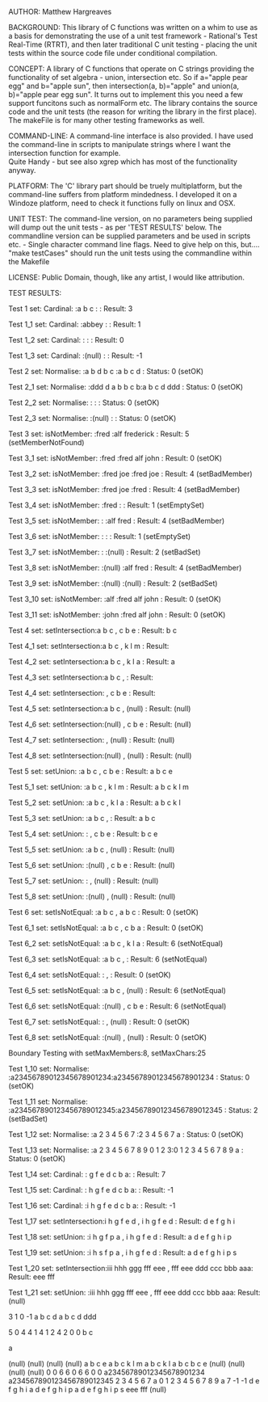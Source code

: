 AUTHOR:
	Matthew Hargreaves

BACKGROUND:
	This library of C functions was written on a whim to use as a basis for demonstrating the use of a unit test framework - Rational's Test Real-Time (RTRT), and then later traditional C unit testing - placing the unit tests within the source code file under conditional compilation.

CONCEPT:
	A library of C functions that operate on C strings providing the functionality of set algebra - union, intersection etc.
	So if a="apple pear egg" and b="apple sun", then intersection(a, b)="apple" and union(a, b)="apple pear egg sun".
	It turns out to implement this you need a few support funcitons such as normalForm etc.
	The library contains the source code and the unit tests (the reason for writing the library in the first place).
	The makeFile is for many other testing frameworks as well.

COMMAND-LINE:
	A command-line interface is also provided.  I have used the command-line in scripts to manipulate strings where I want the intersection function for example.  
	Quite Handy - but see also xgrep which has most of the functionality anyway.

PLATFORM:
	The 'C' library part should be truely multiplatform, but the command-line suffers from platform mindedness.
	I developed it on a Windoze platform, need to check it functions fully on linux and OSX.

UNIT TEST:
	The command-line version, on no parameters being supplied will dump out the unit tests - as per 'TEST RESULTS' below.
	The commandline version can be supplied parameters and be used in scripts etc. - Single character command line flags. Need to give help on this, but....
	"make testCases" should run the unit tests using the commandline within the Makefile

LICENSE:
	Public Domain, though, like any artist, I would like attribution.

TEST RESULTS:

Test 1    set: Cardinal:      :a b c          :                : Result:  3 

Test 1_1  set: Cardinal:      :abbey          :                : Result:  1 

Test 1_2  set: Cardinal:      :               :                : Result:  0 

Test 1_3  set: Cardinal:      :(null)         :                : Result: -1 

Test 2    set: Normalise:     :a b d b c      :a b c d         : Status:  0 (setOK)

Test 2_1  set: Normalise:     :ddd d a b b c b:a b c d ddd     : Status:  0 (setOK)

Test 2_2  set: Normalise:     :               :                : Status:  0 (setOK)

Test 2_3  set: Normalise:     :(null)         :                : Status:  0 (setOK)

Test 3    set: isNotMember:   :fred           :alf frederick   : Result:  5 (setMemberNotFound)

Test 3_1  set: isNotMember:   :fred           :fred alf john   : Result:  0 (setOK)

Test 3_2  set: isNotMember:   :fred joe       :fred joe        : Result:  4 (setBadMember)

Test 3_3  set: isNotMember:   :fred joe       :fred            : Result:  4 (setBadMember)

Test 3_4  set: isNotMember:   :fred           :                : Result:  1 (setEmptySet)

Test 3_5  set: isNotMember:   :               :alf fred        : Result:  4 (setBadMember)

Test 3_6  set: isNotMember:   :               :                : Result:  1 (setEmptySet)

Test 3_7  set: isNotMember:   :               :(null)          : Result:  2 (setBadSet)

Test 3_8  set: isNotMember:   :(null)         :alf fred        : Result:  4 (setBadMember)

Test 3_9  set: isNotMember:   :(null)         :(null)          : Result:  2 (setBadSet)

Test 3_10 set: isNotMember:   :alf            :fred alf john   : Result:  0 (setOK)

Test 3_11 set: isNotMember:   :john           :fred alf john   : Result:  0 (setOK)

Test 4    set: setIntersection:a b c          , c b e          : Result: b c            

Test 4_1  set: setIntersection:a b c          , k l m          : Result:                

Test 4_2  set: setIntersection:a b c          , k l a          : Result: a              

Test 4_3  set: setIntersection:a b c          ,                : Result:                

Test 4_4  set: setIntersection:               , c b e          : Result:                

Test 4_5  set: setIntersection:a b c          , (null)         : Result: (null)         

Test 4_6  set: setIntersection:(null)         , c b e          : Result: (null)         

Test 4_7  set: setIntersection:               , (null)         : Result: (null)         

Test 4_8  set: setIntersection:(null)         , (null)         : Result: (null)         

Test 5    set: setUnion:      :a b c          , c b e          : Result: a b c e        

Test 5_1  set: setUnion:      :a b c          , k l m          : Result: a b c k l m    

Test 5_2  set: setUnion:      :a b c          , k l a          : Result: a b c k l      

Test 5_3  set: setUnion:      :a b c          ,                : Result: a b c          

Test 5_4  set: setUnion:      :               , c b e          : Result: b c e          

Test 5_5  set: setUnion:      :a b c          , (null)         : Result: (null)         

Test 5_6  set: setUnion:      :(null)         , c b e          : Result: (null)         

Test 5_7  set: setUnion:      :               , (null)         : Result: (null)         

Test 5_8  set: setUnion:      :(null)         , (null)         : Result: (null)         

Test 6    set: setIsNotEqual: :a b c          , a b c          : Result:  0 (setOK)

Test 6_1  set: setIsNotEqual: :a b c          , c b   a        : Result:  0 (setOK)

Test 6_2  set: setIsNotEqual: :a b c          , k l a          : Result:  6 (setNotEqual)

Test 6_3  set: setIsNotEqual: :a b c          ,                : Result:  6 (setNotEqual)

Test 6_4  set: setIsNotEqual: :               ,                : Result:  0 (setOK)

Test 6_5  set: setIsNotEqual: :a b c          , (null)         : Result:  6 (setNotEqual)

Test 6_6  set: setIsNotEqual: :(null)         , c b e          : Result:  6 (setNotEqual)

Test 6_7  set: setIsNotEqual: :               , (null)         : Result:  0 (setOK)

Test 6_8  set: setIsNotEqual: :(null)         , (null)         : Result:  0 (setOK)



Boundary Testing with setMaxMembers:8, setMaxChars:25



Test 1_10  set: Normalise:     :a23456789012345678901234:a23456789012345678901234 : Status:  0 (setOK)

Test 1_11  set: Normalise:     :a234567890123456789012345:a234567890123456789012345 : Status:  2 (setBadSet)

Test 1_12  set: Normalise:     :a 2 3 4 5 6 7  :2 3 4 5 6 7 a   : Status:  0 (setOK)

Test 1_13  set: Normalise:     :a 2 3 4 5 6 7 8 9 0 1 2 3:0 1 2 3 4 5 6 7 8 9 a : Status:  0 (setOK)

Test 1_14  set: Cardinal:      :    g f e d c b a:                : Result:  7 

Test 1_15  set: Cardinal:      :  h g f e d c b a:                : Result: -1 

Test 1_16  set: Cardinal:      :i h g f e d c b a:                : Result: -1 

Test 1_17  set: setIntersection:i h g f e d    , i h g f e d    : Result: d e f g h i    

Test 1_18  set: setUnion:      :i h g f p a    , i h g f e d    : Result: a d e f g h i p

Test 1_19  set: setUnion:      :i h s f p a    , i h g f e d    : Result: a d e f g h i p s

Test 1_20  set: setIntersection:iii hhh ggg fff eee , fff eee ddd ccc bbb aaa: Result: eee fff        

Test 1_21  set: setUnion:      :iii hhh ggg fff eee , fff eee ddd ccc bbb aaa: Result: (null)         

3
1
0
-1
a b c d
a b c d ddd


5
0
4
4
1
4
1
2
4
2
0
0
b c

a


(null)
(null)
(null)
(null)
a b c e
a b c k l m
a b c k l
a b c
b c e
(null)
(null)
(null)
(null)
0
0
6
6
0
6
6
0
0
a23456789012345678901234
a234567890123456789012345
2 3 4 5 6 7 a
0 1 2 3 4 5 6 7 8 9 a
7
-1
-1
d e f g h i
a d e f g h i p
a d e f g h i p s
eee fff
(null)
